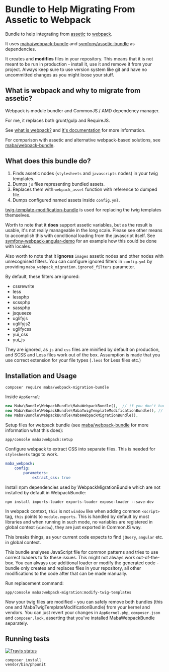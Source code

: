 Bundle to Help Migrating From Assetic to Webpack
====

Bundle to help integrating from [assetic](https://github.com/kriswallsmith/assetic)
to [webpack](https://webpack.github.io/).

It uses [maba/webpack-bundle](https://github.com/mariusbalcytis/webpack-bundle) and
[symfony/assetic-bundle](https://github.com/symfony/assetic-bundle) as dependencies.

It creates and **modifies** files in your repository. This means that it is not meant to be run in production - 
install it, use it and remove it from your project. Always keep sure to use version system like git and have no
uncommitted changes as you might loose your stuff.

What is webpack and why to migrate from assetic?
----

Webpack is module bundler and CommonJS / AMD dependency manager.

For me, it replaces both grunt/gulp and RequireJS.

See [what is webpack?](http://webpack.github.io/docs/what-is-webpack.html)
and [it's documentation](http://webpack.github.io/docs/) for more information.

For comparison with assetic and alternative webpack-based solutions, see
[maba/webpack-bundle](https://github.com/mariusbalcytis/webpack-bundle).

What does this bundle do?
----

1. Finds assetic nodes (`stylesheets` and `javascripts` nodes) in your twig templates.
2. Dumps `js` files representing bundled assets.
3. Replaces them with `webpack_asset` function with reference to dumped file.
4. Dumps configured named assets inside `config.yml`.

[twig-template-modification-bundle](https://github.com/mariusbalcytis/twig-template-modification-bundle)
is used for replacing the twig templates themselves.

Worth to note that it **does** support assetic variables, but as the result is usable,
it's not really manageable in the long scale. Please see other means to accomplish this with conditional loading
from the javascript itself. See
[symfony-webpack-angular-demo](https://github.com/mariusbalcytis/symfony-webpack-angular-demo) for an example
how this could be done with locales.

Also worth to note that it **ignores** `images` assetic nodes and other nodes with unrecognised filters.
You can configure ignored filters in `config.yml` by providing `maba_webpack_migration.ignored_filters` parameter.

By default, these filters are ignored:
- cssrewrite
- less
- lessphp
- scssphp
- sassphp
- jsqueeze
- uglifyjs
- uglifyjs2
- uglifycss
- yui_css
- yui_js

They are ignored, as `js` and `css` files are minified by default on production,
and SCSS and Less files work out of the box.
Assumption is made that you use correct extension for your file types (`.less` for Less files etc.)

Installation and Usage
----

```shell
composer require maba/webpack-migration-bundle
```

Inside `AppKernel`:

```php
new Maba\Bundle\WebpackBundle\MabaWebpackBundle(),  // if you don't have it already
new Maba\Bundle\WebpackBundle\MabaTwigTemplateModificationBundle(), // dependency
new Maba\Bundle\WebpackBundle\MabaWebpackMigrationBundle(),
```

Setup files for webpack bundle (see [maba/webpack-bundle](https://github.com/mariusbalcytis/webpack-bundle) for more information what this does):

```shell
app/console maba:webpack:setup
```

Configure webpack to extract CSS into separate files. This is needed for `stylesheets` tags to work.

```yml
maba_webpack:
    config:
        parameters:
            extract_css: true
```

Install npm dependencies used by WebpackMigrationBundle which are not installed by default in WebpackBundle:

```shell
npm install imports-loader exports-loader expose-loader --save-dev
```

In webpack context, `this` is not `window` like when adding common `<script>` tag,
`this` points to `module.exports`. This is handled by default by most libraries and when running in such mode,
no variables are registered in global context (`window`), they are just exported in CommonJS way.

This breaks things, as your current code expects to find `jQuery`, `angular` etc. in global context.

This bundle analyses JavaScript file for common patterns and tries to use correct loaders to fix these issues.
This might not always work out-of-the-box. You can always use additional loader or modify
the generated code - bundle only creates and replaces files in your repository,
all other modifications to the code after that can be made manually.

Run replacement command:

```shell
app/console maba:webpack-migration:modify-twig-templates
```

Now your twig files are modified - you can safely remove both bundles (this one and MabaTwigTemplateModificationBundle)
from your kernel and vendors. You can just revert your changes in `AppKernel.php`, `composer.json` and `composer.lock`,
asserting that you've installed MabaWebpackBundle separately.

## Running tests

[![Travis status](https://travis-ci.org/mariusbalcytis/webpack-migration-bundle.svg?branch=master)](https://travis-ci.org/mariusbalcytis/webpack-migration-bundle)

```shell
composer install
vendor/bin/phpunit
```
